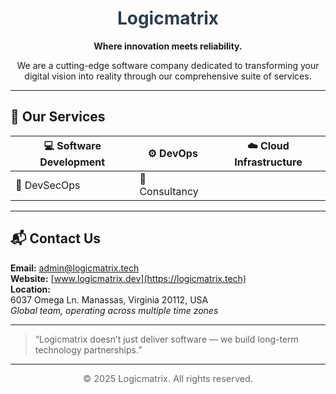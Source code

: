 # <div align="center" style="color:#2c3e50;">Logicmatrix</div>
<div align="center"><strong>Where innovation meets reliability.</strong></div>

<p align="center">
We are a cutting-edge software company dedicated to transforming your digital vision into reality through our comprehensive suite of services.
</p>

---

## 🧠 Our Services

<div align="center">

| 💻 Software Development | ⚙️ DevOps | ☁️ Cloud Infrastructure |
|------------------------|----------|--------------------------|
| 🔐 DevSecOps | 💼 Consultancy |

</div>

---

## 📬 Contact Us

**Email:** [admin@logicmatrix.tech](mailto:admin@logicmatrix.tech)  
**Website:** [www.logicmatrix.dev](https://logicmatrix.tech)  
**Location:**  
6037 Omega Ln. Manassas, Virginia 20112, USA  
_Global team, operating across multiple time zones_

---

> “Logicmatrix doesn’t just deliver software — we build long-term technology partnerships.”

---

<p align="center" style="font-size: 0.9rem; color: #666;">
© 2025 Logicmatrix. All rights reserved.
</p>
